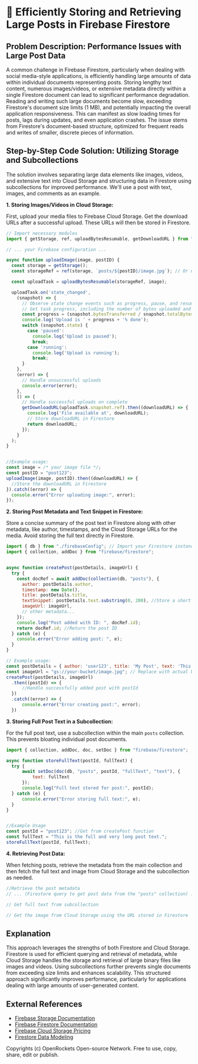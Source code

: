 # 🐞 Efficiently Storing and Retrieving Large Posts in Firebase Firestore


## Problem Description:  Performance Issues with Large Post Data

A common challenge in Firebase Firestore, particularly when dealing with social media-style applications, is efficiently handling large amounts of data within individual documents representing posts. Storing lengthy text content, numerous images/videos, or extensive metadata directly within a single Firestore document can lead to significant performance degradation.  Reading and writing such large documents become slow, exceeding Firestore's document size limits (1 MB), and potentially impacting the overall application responsiveness. This can manifest as slow loading times for posts, lags during updates, and even application crashes.  The issue stems from Firestore's document-based structure, optimized for frequent reads and writes of smaller, discrete pieces of information.


## Step-by-Step Code Solution: Utilizing Storage and Subcollections

The solution involves separating large data elements like images, videos, and extensive text into Cloud Storage and structuring data in Firestore using subcollections for improved performance.  We'll use a post with text, images, and comments as an example.

**1.  Storing Images/Videos in Cloud Storage:**

First, upload your media files to Firebase Cloud Storage.  Get the download URLs after a successful upload.  These URLs will then be stored in Firestore.

```javascript
// Import necessary modules
import { getStorage, ref, uploadBytesResumable, getDownloadURL } from "firebase/storage";

// ... your Firebase configuration ...

async function uploadImage(image, postID) {
  const storage = getStorage();
  const storageRef = ref(storage, `posts/${postID}/image.jpg`); // Or use a unique filename

  const uploadTask = uploadBytesResumable(storageRef, image);

  uploadTask.on('state_changed', 
    (snapshot) => {
      // Observe state change events such as progress, pause, and resume
      // Get task progress, including the number of bytes uploaded and the total number of bytes to be uploaded
      const progress = (snapshot.bytesTransferred / snapshot.totalBytes) * 100;
      console.log('Upload is ' + progress + '% done');
      switch (snapshot.state) {
        case 'paused':
          console.log('Upload is paused');
          break;
        case 'running':
          console.log('Upload is running');
          break;
      }
    }, 
    (error) => {
      // Handle unsuccessful uploads
      console.error(error);
    }, 
    () => {
      // Handle successful uploads on complete
      getDownloadURL(uploadTask.snapshot.ref).then((downloadURL) => {
        console.log('File available at', downloadURL);
        // Store downloadURL in Firestore
        return downloadURL;
      });
    }
  );
}


//Example usage:
const image = /* your image file */;
const postID = "post123";
uploadImage(image, postID).then((downloadURL) => {
  //Store the downloadURL in Firestore
}).catch((error) => {
  console.error("Error uploading image:", error);
});
```

**2.  Storing Post Metadata and Text Snippet in Firestore:**

Store a concise summary of the post text in Firestore along with other metadata,  like author, timestamps, and the Cloud Storage URLs for the media. Avoid storing the full text directly in Firestore.

```javascript
import { db } from "./firebaseConfig"; // Import your Firestore instance
import { collection, addDoc } from "firebase/firestore";


async function createPost(postDetails, imageUrl) {
  try {
    const docRef = await addDoc(collection(db, "posts"), {
      author: postDetails.author,
      timestamp: new Date(),
      title: postDetails.title,
      textSnippet: postDetails.text.substring(0, 200), //Store a short snippet
      imageUrl: imageUrl,
      // other metadata...
    });
    console.log("Post added with ID: ", docRef.id);
    return docRef.id; //Return the post ID
  } catch (e) {
    console.error("Error adding post: ", e);
  }
}

// Example usage:
const postDetails = { author: 'user123', title: 'My Post', text: 'This is a very long post...' };
const imageUrl = "gs://your-bucket/image.jpg"; // Replace with actual URL from Cloud Storage
createPost(postDetails, imageUrl)
  .then((postId) => {
      //Handle successfully added post with postId
  })
  .catch((error) => {
      console.error("Error creating post:", error);
  })
```


**3.  Storing Full Post Text in a Subcollection:**

For the full post text, use a subcollection within the main `posts` collection.  This prevents bloating individual post documents.

```javascript
import { collection, addDoc, doc, setDoc } from "firebase/firestore";

async function storeFullText(postId, fullText) {
  try {
      await setDoc(doc(db, "posts", postId, "fullText", "text"), {
          text: fullText
      });
      console.log("Full text stored for post:", postId);
  } catch (e) {
      console.error("Error storing full text:", e);
  }
}


//Example Usage
const postId = "post123"; //Get from createPost function
const fullText = "This is the full and very long post text.";
storeFullText(postId, fullText);
```


**4. Retrieving Post Data:**

When fetching posts, retrieve the metadata from the main collection and then fetch the full text and image from Cloud Storage and the subcollection as needed.


```javascript
//Retrieve the post metadata
// ... (Firestore query to get post data from the "posts" collection) ...

// Get full text from subcollection

// Get the image from Cloud Storage using the URL stored in Firestore


```

## Explanation

This approach leverages the strengths of both Firestore and Cloud Storage.  Firestore is used for efficient querying and retrieval of metadata, while Cloud Storage handles the storage and retrieval of large binary files like images and videos.  Using subcollections further prevents single documents from exceeding size limits and enhances scalability. This structured approach significantly improves performance, particularly for applications dealing with large amounts of user-generated content.

## External References

* [Firebase Storage Documentation](https://firebase.google.com/docs/storage)
* [Firebase Firestore Documentation](https://firebase.google.com/docs/firestore)
* [Firebase Cloud Storage Pricing](https://firebase.google.com/pricing)
* [Firestore Data Modeling](https://firebase.google.com/docs/firestore/modeling-data)



Copyrights (c) OpenRockets Open-source Network. Free to use, copy, share, edit or publish.

